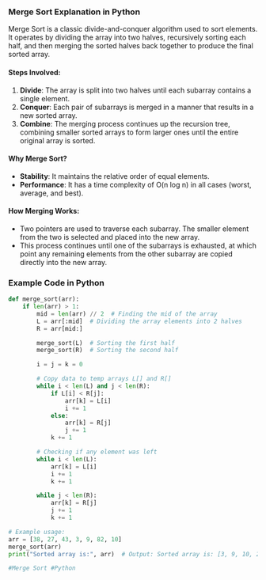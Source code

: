 ### Merge Sort Explanation in Python

Merge Sort is a classic divide-and-conquer algorithm used to sort elements. It operates by dividing the array into two halves, recursively sorting each half, and then merging the sorted halves back together to produce the final sorted array.

#### Steps Involved:
1. **Divide**: The array is split into two halves until each subarray contains a single element.
2. **Conquer**: Each pair of subarrays is merged in a manner that results in a new sorted array.
3. **Combine**: The merging process continues up the recursion tree, combining smaller sorted arrays to form larger ones until the entire original array is sorted.

#### Why Merge Sort?
- **Stability**: It maintains the relative order of equal elements.
- **Performance**: It has a time complexity of O(n log n) in all cases (worst, average, and best).

#### How Merging Works:
- Two pointers are used to traverse each subarray. The smaller element from the two is selected and placed into the new array.
- This process continues until one of the subarrays is exhausted, at which point any remaining elements from the other subarray are copied directly into the new array.

### Example Code in Python

```python
def merge_sort(arr):
    if len(arr) > 1:
        mid = len(arr) // 2  # Finding the mid of the array
        L = arr[:mid]  # Dividing the array elements into 2 halves
        R = arr[mid:]

        merge_sort(L)  # Sorting the first half
        merge_sort(R)  # Sorting the second half

        i = j = k = 0

        # Copy data to temp arrays L[] and R[]
        while i < len(L) and j < len(R):
            if L[i] < R[j]:
                arr[k] = L[i]
                i += 1
            else:
                arr[k] = R[j]
                j += 1
            k += 1

        # Checking if any element was left
        while i < len(L):
            arr[k] = L[i]
            i += 1
            k += 1

        while j < len(R):
            arr[k] = R[j]
            j += 1
            k += 1

# Example usage:
arr = [38, 27, 43, 3, 9, 82, 10]
merge_sort(arr)
print("Sorted array is:", arr)  # Output: Sorted array is: [3, 9, 10, 27, 38, 43, 82]

#Merge Sort #Python
